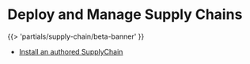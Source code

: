 # Deploy and Manage Supply Chains

{{> 'partials/supply-chain/beta-banner' }}

- [Install an authored SupplyChain](./install.hbs.md)